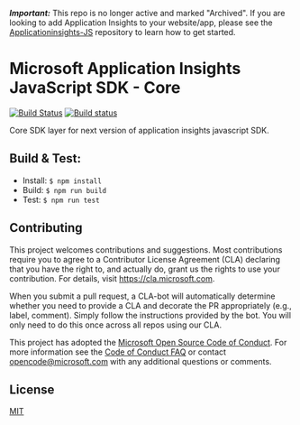 ***Important:*** This repo is no longer active and marked "Archived".
If you are looking to add Application Insights to your website/app, please see the [Applicationinsights-JS](https://github.com/microsoft/ApplicationInsights-JS) repository to learn how to get started.

# Microsoft Application Insights JavaScript SDK - Core

[![Build Status](https://travis-ci.org/Microsoft/applicationinsights-core-js.svg?branch=master)](https://travis-ci.org/Microsoft/applicationinsights-core-js) [![Build status](https://dev.azure.com/mseng/AppInsights/_apis/build/status/AppInsights%20-%20DevTools/1DS%20JavaScript%20SDK%20-%20Core)](https://dev.azure.com/mseng/AppInsights/_build/latest?definitionId=7605)

Core SDK layer for next version of application insights javascript SDK.

## Build & Test:
- Install: `$ npm install`
- Build: `$ npm run build`
- Test: `$ npm run test`

## Contributing

This project welcomes contributions and suggestions.  Most contributions require you to agree to a
Contributor License Agreement (CLA) declaring that you have the right to, and actually do, grant us
the rights to use your contribution. For details, visit https://cla.microsoft.com.

When you submit a pull request, a CLA-bot will automatically determine whether you need to provide
a CLA and decorate the PR appropriately (e.g., label, comment). Simply follow the instructions
provided by the bot. You will only need to do this once across all repos using our CLA.

This project has adopted the [Microsoft Open Source Code of Conduct](https://opensource.microsoft.com/codeofconduct/).
For more information see the [Code of Conduct FAQ](https://opensource.microsoft.com/codeofconduct/faq/) or
contact [opencode@microsoft.com](mailto:opencode@microsoft.com) with any additional questions or comments.

## License

[MIT](LICENSE)
